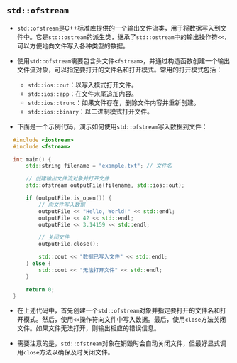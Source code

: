 ## `std::ofstream`

+ `std::ofstream`是C++标准库提供的一个输出文件流类，用于将数据写入到文件中。它是`std::ostream`的派生类，继承了`std::ostream`中的输出操作符`<<`，可以方便地向文件写入各种类型的数据。

+ 使用`std::ofstream`需要包含头文件`<fstream>`，并通过构造函数创建一个输出文件流对象，可以指定要打开的文件名和打开模式。常用的打开模式包括：
  - `std::ios::out`：以写入模式打开文件。
  - `std::ios::app`：在文件末尾追加内容。
  - `std::ios::trunc`：如果文件存在，删除文件内容并重新创建。
  - `std::ios::binary`：以二进制模式打开文件。

+ 下面是一个示例代码，演示如何使用`std::ofstream`写入数据到文件：
```cpp
  #include <iostream>
  #include <fstream>

  int main() {
      std::string filename = "example.txt"; // 文件名

      // 创建输出文件流对象并打开文件
      std::ofstream outputFile(filename, std::ios::out);

      if (outputFile.is_open()) {
          // 向文件写入数据
          outputFile << "Hello, World!" << std::endl;
          outputFile << 42 << std::endl;
          outputFile << 3.14159 << std::endl;

          // 关闭文件
          outputFile.close();

          std::cout << "数据已写入文件" << std::endl;
      } else {
          std::cout << "无法打开文件" << std::endl;
      }

      return 0;
  }
```

+ 在上述代码中，首先创建一个`std::ofstream`对象并指定要打开的文件名和打开模式。然后，使用`<<`操作符向文件中写入数据。最后，使用`close`方法关闭文件。如果文件无法打开，则输出相应的错误信息。

+ 需要注意的是，`std::ofstream`对象在销毁时会自动关闭文件，但最好显式调用`close`方法以确保及时关闭文件。